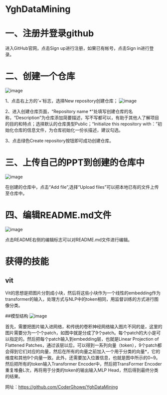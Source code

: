 # YghDataMining
# 一、注册并登录github

进入GitHub官网，点击Sign up进行注册，如果已有帐号，点击Sign in进行登录。

# 二、创建一个仓库
![image](https://github.com/CoderGhowe/YghDataMining/assets/45193360/35d87cc9-63f4-4e51-9466-9b4d75c84066)

1、点击右上方的‘+’标志，选择New repository创建仓库；
![image](https://github.com/CoderGhowe/YghDataMining/assets/45193360/5ba84219-fb71-424a-83e9-e94e9c40e2ac)

2、进入创建仓库页面，“Repository name *”处填写创建仓库的名称，“Description”为仓库添加简要描述，写不写都可以，有助于其他人了解项目的目的和特点；选择默认的仓库类型Public；“Initialize this repository with：”初始化仓库的信息文件，为仓库初始化一份长描述，建议勾选。

3、点击绿色Create repository按钮即可成功创建仓库。

# 三、上传自己的PPT到创建的仓库中
![image](https://github.com/CoderGhowe/YghDataMining/assets/45193360/d379961b-8845-4aeb-a463-c78893c78757)

在创建的仓库中，点击“Add file”,选择“Upload files”可以把本地已有的文件上传至仓库中。

# 四、编辑README.md文件
![image](https://github.com/CoderGhowe/YghDataMining/assets/45193360/ccf10603-f8c7-4daa-9108-92ec1a870761)

点击README右侧的编辑标志可以对README.md文件进行编辑。

# 获得的技能
## vit
Vit的思想是把图片分割成小块，然后将这些小块作为一个线性的embedding作为transformer的输入，处理方式与NLP中的token相同，用监督训练的方式进行图像分类。

##模型结构
![image](https://github.com/CoderGhowe/YghDataMining/assets/45193360/3f574801-deeb-4d20-bf4c-f7d6ab6ecbdb)

首先，需要把图片输入进网络，和传统的卷积神经网络输入图片不同的是，这里的图片需要分为一个个patch，如图中就是分成了9个patch。每个patch的大小是可以指定的。然后把每个patch输入到embedding层，也就是Linear Projection of Flattened Patches，通过该层以后，可以得到一系列向量（token），9个patch都会得到它们对应的向量，然后在所有的向量之前加入一个用于分类的向量*，它的维度和其他9个向量一致。此外，还需要加入位置信息，也就是图中所示的0~9。然后把所有的token输入Transformer Encoder中，然后把TransFormer Encoder重复堆叠L次，再将用于分类的token的输出输入MLP Head，然后得到最终分类的结果。




网址：https://github.com/CoderGhowe/YghDataMining
